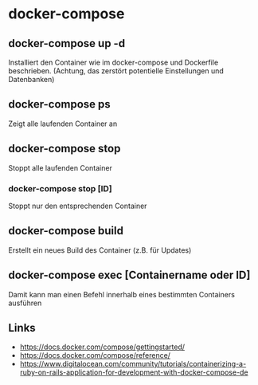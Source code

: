 # docker-compose

## docker-compose up -d
Installiert den Container wie im docker-compose und Dockerfile beschrieben. (Achtung, das zerstört potentielle Einstellungen und Datenbanken)

## docker-compose ps
Zeigt alle laufenden Container an

## docker-compose stop
Stoppt alle laufenden Container

### docker-compose stop [ID]
Stoppt nur den entsprechenden Container

## docker-compose build
Erstellt ein neues Build des Container (z.B. für Updates)

## docker-compose exec [Containername oder ID]
Damit kann man einen Befehl innerhalb eines bestimmten Containers ausführen


## Links
- https://docs.docker.com/compose/gettingstarted/
- https://docs.docker.com/compose/reference/
- https://www.digitalocean.com/community/tutorials/containerizing-a-ruby-on-rails-application-for-development-with-docker-compose-de
